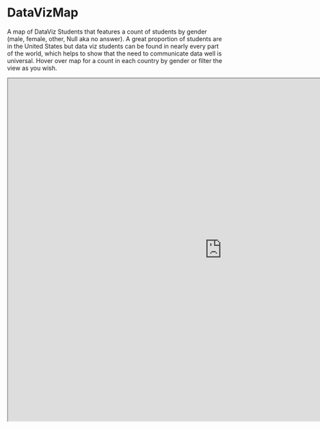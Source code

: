 # DataVizMap
A map of DataViz Students that features a count of students by gender (male, female, other, Null aka no answer). A great proportion of students are in the United States but data viz students can be found in nearly every part of the world, which helps to show that the need to communicate data well is universal. Hover over map for a count in each country by gender or filter the view as you wish.
<iframe src="https://public.tableau.com/views/DataVizStudentsbyNationality_Gender/Sheet1?:embed=yes&:tabs=yes&:toolbar=yes" width="1000" height="800"></iframe>
